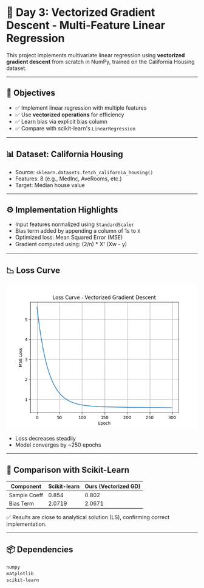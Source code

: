 # 📘 Day 3: Vectorized Gradient Descent - Multi-Feature Linear Regression

This project implements multivariate linear regression using **vectorized gradient descent** from scratch in NumPy, trained on the California Housing dataset.

---

## 🧠 Objectives

- ✅ Implement linear regression with multiple features
- ✅ Use **vectorized operations** for efficiency
- ✅ Learn bias via explicit bias column
- ✅ Compare with scikit-learn's `LinearRegression`

---

## 📊 Dataset: California Housing
- Source: `sklearn.datasets.fetch_california_housing()`
- Features: 8 (e.g., MedInc, AveRooms, etc.)
- Target: Median house value

---

## ⚙️ Implementation Highlights

- Input features normalized using `StandardScaler`
- Bias term added by appending a column of 1s to `X`
- Optimized loss: Mean Squared Error (MSE)
- Gradient computed using: (2/n) * Xᵀ (Xw - y)

---

## 📉 Loss Curve

![Loss Curve](vectorization.png)

- Loss decreases steadily
- Model converges by ~250 epochs

---

## 🧪 Comparison with Scikit-Learn

| Component       | Scikit-learn | Ours (Vectorized GD) |
|----------------|--------------|----------------------|
| Sample Coeff   | 0.854        | 0.802                |
| Bias Term      | 2.0719       | 2.0671               |

✅ Results are close to analytical solution (LS), confirming correct implementation.

---

## 📦 Dependencies

```bash
numpy
matplotlib
scikit-learn
